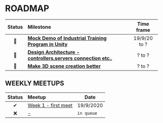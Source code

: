 # ROADMAP

| Status | Milestone | Time frame |
| :---: | :--- | :---: | 
| 🚀 | **[Mock Demo of Industrial Training Program in Unity](#ROADMAP)** | 19/9/20 to ?|
| 🚀 | **[Design Architecture - controllers,servers connection etc..](#ROADMAP)** | ? to ?|
| 🚀 | **[Make 3D scene creation better](#ROADMAP)** | ? to ?|

## WEEKLY MEETUPS

| Status | Meetup | Date |
| :---: | :--- | --- | 
| ✔ | [Week 1 - first meet](https://github.com/sheenxavi004/Industrial-Training/blob/master/meetups/meetup1_19-9-20.md) | 19/9/2020|
| ❌ | [-]() |`in queue`|
